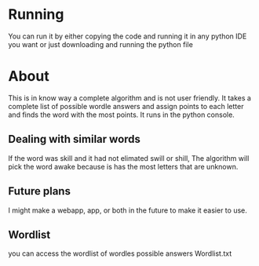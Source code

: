 # Running
You can run it by either copying the code and running it in any python IDE you want or just downloading and running the python file
# About
This is in know way a complete algorithm and is not user friendly. It takes a complete list of possible wordle answers and assign points to each letter and finds the word with the most points. It runs in the python console.
## Dealing with similar words
If the word was skill and it had not elimated swill or shill, The algorithm will pick the word awake because is has the most letters that are unknown.
## Future plans
I might make a webapp, app, or both in the future to make it easier to use. 
## Wordlist
you can access the wordlist of wordles possible answers Wordlist.txt
